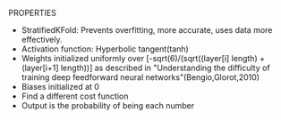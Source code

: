 PROPERTIES
- StratifiedKFold: Prevents overfitting, more accurate, uses data more effectively. 
- Activation function: Hyperbolic tangent(tanh)
- Weights initialized uniformly over [-sqrt(6)/(sqrt((layer[i] length) + (layer[i+1] length))] as described in "Understanding the difficulty of training deep feedforward neural networks"(Bengio,Glorot,2010)
- Biases initialized at 0
- Find a different cost function
- Output is the probability of being each number
